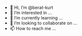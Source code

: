 - 👋 Hi, I’m @berat-kurt
- 👀 I’m interested in ...
- 🌱 I’m currently learning ...
- 💞️ I’m looking to collaborate on ...
- 📫 How to reach me ...

<!---
berat-kurt/berat-kurt is a ✨ special ✨ repository because its `README.md` (this file) appears on your GitHub profile.
You can click the Preview link to take a look at your changes.
--->
